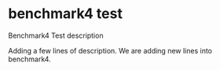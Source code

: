 # benchmark4 test
Benchmark4 Test description

Adding a few lines of description.
We are adding new lines into benchmark4.
